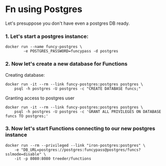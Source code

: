 # Fn using Postgres

Let's presuppose you don't have even a postgres DB ready.

### 1. Let's start a postgres instance:

```
docker run --name funcy-postgres \
        -e POSTGRES_PASSWORD=funcypass -d postgres
``` 

### 2. Now let's create a new database for Functions

Creating database:

```
docker run -it --rm --link funcy-postgres:postgres postgres \
    psql -h postgres -U postgres -c "CREATE DATABASE funcs;"
```

Granting access to postgres user

```
docker run -it --rm --link funcy-postgres:postgres postgres \
    psql -h postgres -U postgres -c 'GRANT ALL PRIVILEGES ON DATABASE funcs TO postgres;'
```

### 3. Now let's start Functions connecting to our new postgres instance

```
docker run --rm --privileged --link "iron-postgres:postgres" \
    -e "DB_URL=postgres://postgres:funcypass@postgres/funcs?sslmode=disable" \
    -it -p 8080:8080 treeder/functions
```

